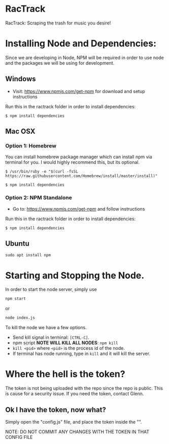 # RacTrack
RacTrack: Scraping the trash for music you desire!

# Installing Node and Dependencies:
Since we are developing in Node, NPM will be required in order to use node and the packages we will be using for development.

## Windows
- Visit: https://www.npmjs.com/get-npm for download and setup instructions

Run this in the ractrack folder in order to install dependencies:
```
$ npm install dependencies
```

## Mac OSX

### Option 1: Homebrew
You can install homebrew package manager which can install npm via terminal for you. I would 
highly recommend this, but its optional.

```
$ /usr/bin/ruby -e "$(curl -fsSL https://raw.githubusercontent.com/Homebrew/install/master/install)"

$ npm install dependencies
```

### Option 2: NPM Standalone
- Go to: https://www.npmjs.com/get-npm and follow instructions

Run this in the ractrack folder in order to install dependencies:
```
$ npm install dependencies
```

## Ubuntu
```
sudo apt install npm
```

# Starting and Stopping the Node.
In order to start the node server, simply use
```bash
npm start
```
or
```bash
node index.js
```
To kill the node we have a few options.
- Send kill signal in terminal: `[CTRL-C]`.
- npm script **NOTE WILL KILL ALL NODES**: `npm kill`
- `kill <pid>` where `<pid>` is the process id of the node.
- If terminal has node running, type in `kill` and it will kill the server.

# Where the hell is the token?
The token is not being uploaded with the repo since the repo is public. This is cause for a security issue. If you need the token, contact Glenn.

## Ok I have the token, now what?
Simply open the "config.js" file, and place the token inside the "".

NOTE: DO NOT COMMIT ANY CHANGES WITH THE TOKEN IN THAT CONFIG FILE
